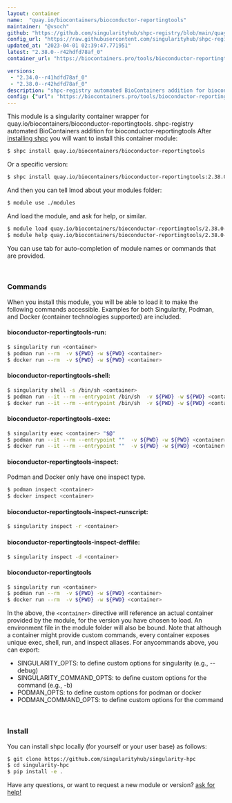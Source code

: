 ```yaml
---
layout: container
name:  "quay.io/biocontainers/bioconductor-reportingtools"
maintainer: "@vsoch"
github: "https://github.com/singularityhub/shpc-registry/blob/main/quay.io/biocontainers/bioconductor-reportingtools/container.yaml"
config_url: "https://raw.githubusercontent.com/singularityhub/shpc-registry/main/quay.io/biocontainers/bioconductor-reportingtools/container.yaml"
updated_at: "2023-04-01 02:39:47.771951"
latest: "2.38.0--r42hdfd78af_0"
container_url: "https://biocontainers.pro/tools/bioconductor-reportingtools"

versions:
 - "2.34.0--r41hdfd78af_0"
 - "2.38.0--r42hdfd78af_0"
description: "shpc-registry automated BioContainers addition for bioconductor-reportingtools"
config: {"url": "https://biocontainers.pro/tools/bioconductor-reportingtools", "maintainer": "@vsoch", "description": "shpc-registry automated BioContainers addition for bioconductor-reportingtools", "latest": {"2.38.0--r42hdfd78af_0": "sha256:4e5413f45941249a49577b4432c1eeb48da5b369fa879283d0d29b1055259506"}, "tags": {"2.34.0--r41hdfd78af_0": "sha256:562eeb71107b5cd1d97b05f3b52ff6f633a8454f260d157e01a0039e464b312b", "2.38.0--r42hdfd78af_0": "sha256:4e5413f45941249a49577b4432c1eeb48da5b369fa879283d0d29b1055259506"}, "docker": "quay.io/biocontainers/bioconductor-reportingtools"}
---
```


This module is a singularity container wrapper for quay.io/biocontainers/bioconductor-reportingtools.
shpc-registry automated BioContainers addition for bioconductor-reportingtools
After [installing shpc](#install) you will want to install this container module:


```bash
$ shpc install quay.io/biocontainers/bioconductor-reportingtools
```

Or a specific version:

```bash
$ shpc install quay.io/biocontainers/bioconductor-reportingtools:2.38.0--r42hdfd78af_0
```

And then you can tell lmod about your modules folder:

```bash
$ module use ./modules
```

And load the module, and ask for help, or similar.

```bash
$ module load quay.io/biocontainers/bioconductor-reportingtools/2.38.0--r42hdfd78af_0
$ module help quay.io/biocontainers/bioconductor-reportingtools/2.38.0--r42hdfd78af_0
```

You can use tab for auto-completion of module names or commands that are provided.

<br>

### Commands

When you install this module, you will be able to load it to make the following commands accessible.
Examples for both Singularity, Podman, and Docker (container technologies supported) are included.

#### bioconductor-reportingtools-run:

```bash
$ singularity run <container>
$ podman run --rm  -v ${PWD} -w ${PWD} <container>
$ docker run --rm  -v ${PWD} -w ${PWD} <container>
```

#### bioconductor-reportingtools-shell:

```bash
$ singularity shell -s /bin/sh <container>
$ podman run --it --rm --entrypoint /bin/sh  -v ${PWD} -w ${PWD} <container>
$ docker run --it --rm --entrypoint /bin/sh  -v ${PWD} -w ${PWD} <container>
```

#### bioconductor-reportingtools-exec:

```bash
$ singularity exec <container> "$@"
$ podman run --it --rm --entrypoint ""  -v ${PWD} -w ${PWD} <container> "$@"
$ docker run --it --rm --entrypoint ""  -v ${PWD} -w ${PWD} <container> "$@"
```

#### bioconductor-reportingtools-inspect:

Podman and Docker only have one inspect type.

```bash
$ podman inspect <container>
$ docker inspect <container>
```

#### bioconductor-reportingtools-inspect-runscript:

```bash
$ singularity inspect -r <container>
```

#### bioconductor-reportingtools-inspect-deffile:

```bash
$ singularity inspect -d <container>
```



#### bioconductor-reportingtools

```bash
$ singularity run <container>
$ podman run --rm  -v ${PWD} -w ${PWD} <container>
$ docker run --rm  -v ${PWD} -w ${PWD} <container>
```


In the above, the `<container>` directive will reference an actual container provided
by the module, for the version you have chosen to load. An environment file in the
module folder will also be bound. Note that although a container
might provide custom commands, every container exposes unique exec, shell, run, and
inspect aliases. For anycommands above, you can export:

 - SINGULARITY_OPTS: to define custom options for singularity (e.g., --debug)
 - SINGULARITY_COMMAND_OPTS: to define custom options for the command (e.g., -b)
 - PODMAN_OPTS: to define custom options for podman or docker
 - PODMAN_COMMAND_OPTS: to define custom options for the command

<br>

### Install

You can install shpc locally (for yourself or your user base) as follows:

```bash
$ git clone https://github.com/singularityhub/singularity-hpc
$ cd singularity-hpc
$ pip install -e .
```

Have any questions, or want to request a new module or version? [ask for help!](https://github.com/singularityhub/singularity-hpc/issues)